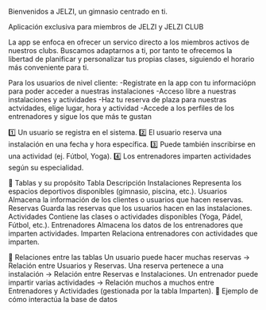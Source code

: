 Bienvenidos a JELZI, un gimnasio centrado en ti.

Aplicación exclusiva para miembros de JELZI y JELZI CLUB

La app se enfoca en ofrecer un servico directo a los miembros activos de nuestros clubs. Buscamos adaptarnos a ti, por tanto te ofrecemos la libertad de planificar y personalizar tus propias clases, siguiendo el horario más conveniente para ti.

Para los usuarios de nivel cliente: -Registrate en la app con tu informaciópn para poder acceder a nuestras instalaciones -Acceso libre a nuestras instalaciones y actividades -Haz tu reserva de plaza para nuestras actvidades, elige lugar, hora y actividad -Accede a los perfiles de los entrenadores y sigue los que más te gustan

1️⃣ Un usuario se registra en el sistema. 
2️⃣ El usuario reserva una instalación en una fecha y hora específica. 
3️⃣ Puede también inscribirse en una actividad (ej. Fútbol, Yoga). 
4️⃣ Los entrenadores imparten actividades según su especialidad.

📌 Tablas y su propósito Tabla Descripción Instalaciones Representa los espacios deportivos disponibles (gimnasio, piscina, etc.). Usuarios Almacena la información de los clientes o usuarios que hacen reservas. Reservas Guarda las reservas que los usuarios hacen en las instalaciones. Actividades Contiene las clases o actividades disponibles (Yoga, Pádel, Fútbol, etc.). Entrenadores Almacena los datos de los entrenadores que imparten actividades. Imparten Relaciona entrenadores con actividades que imparten.

🔗 Relaciones entre las tablas Un usuario puede hacer muchas reservas → Relación entre Usuarios y Reservas. Una reserva pertenece a una instalación → Relación entre Reservas e Instalaciones. Un entrenador puede impartir varias actividades → Relación muchos a muchos entre Entrenadores y Actividades (gestionada por la tabla Imparten). 🔄 Ejemplo de cómo interactúa la base de datos


